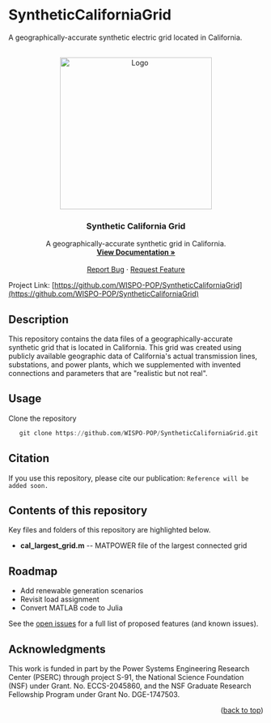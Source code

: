 # SyntheticCaliforniaGrid
A geographically-accurate synthetic electric grid located in California.


<!-- PROJECT LOGO -->
<br />
<div align="center">
  <a href="https://github.com/WISPO-POP/SyntheticCaliforniaGrid">
    <img src="docs/src/assets/logo.png" alt="Logo" width="300" height="300">
  </a>

<h3 align="center">Synthetic California Grid</h3>

  <p align="center">
    A geographically-accurate synthetic grid in California.
    <br />
    <a href="https://github.com/WISPO-POP/SyntheticCaliforniaGrid"><strong>View Documentation »</strong></a>
    <br />
    <br />
    <a href="https://github.com/WISPO-POP/SyntheticCaliforniaGrid/issues">Report Bug</a>
    ·
    <a href="https://github.com/WISPO-POP/SyntheticCaliforniaGrid/issues">Request Feature</a>
  </p>
</div>


Project Link: [https://github.com/WISPO-POP/SyntheticCaliforniaGrid](https://github.com/WISPO-POP/SyntheticCaliforniaGrid)

## Description
This repository contains the data files of a geographically-accurate synthetic grid that is located in California. This grid was created using publicly available geographic data of California's actual transmission lines, substations, and power plants, which we supplemented with invented connections and parameters that are "realistic but not real".

## Usage
Clone the repository
```julia
   git clone https://github.com/WISPO-POP/SyntheticCaliforniaGrid.git
```

## Citation
If you use this repository, please cite our publication:
```Reference will be added soon.```

## Contents of this repository
Key files and folders of this repository are highlighted below.

* **cal_largest_grid.m** -- MATPOWER file of the largest connected grid

## Roadmap

- Add renewable generation scenarios
- Revisit load assignment
- Convert MATLAB code to Julia

See the [open issues](https://github.com/WISPO-POP/WildfireMapData/issues) for a full list of proposed features (and known issues).

<!-- LICENSE -->
<!-- ## License
UNCOMMENT THIS SECTION AND ADD LICENSE FILE IF MADE PUBLIC.
Distributed under the UW License. See `LICENSE.txt` for more information. -->

<!-- ## Contact
UNCOMMENT THIS SECTION AND ADD CONTACT DETAILS IF MADE PUBLIC.
Your Name - [@twitter_handle](https://twitter.com/twitter_handle) - email@email_client.com

Project Link: [https://github.com/github_username/repo_name](https://github.com/github_username/repo_name) -->

## Acknowledgments

This work is funded in part by the Power Systems Engineering Research Center (PSERC) through project S-91, the National Science Foundation (NSF) under Grant. No. ECCS-2045860, and the NSF Graduate Research Fellowship Program under Grant No. DGE-1747503.

<p align="right">(<a href="#top">back to top</a>)</p>
